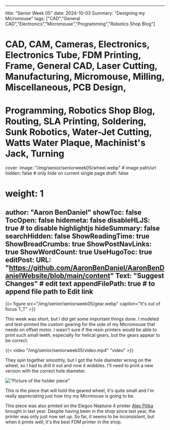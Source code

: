 
---
title: "Senior Week 05"
date: 2024-10-03
Summary: "Designing my Micromouse"
tags: ["CAD","General CAD","Electronics","Micromouse","Programming","Robotics Shop Blog"]
# CAD, CAM, Cameras, Electronics, Electronics Tube, FDM Printing, Frame, General CAD, Laser Cutting, Manufacturing, Micromouse, Milling, Miscellaneous, PCB Design,
# Programming, Robotics Shop Blog, Routing, SLA Printing, Soldering, Sunk Robotics, Water-Jet Cutting, Watts Water Plaque, Machinist's Jack, Turning
cover:
    image: "/img/senior/seniorweek05/wheel.webp" # image path/url
    hidden: false # only hide on current single page
draft: false

# weight: 1
author: "Aaron BenDaniel"
showToc: false
TocOpen: false
hidemeta: false
disableHLJS: true # to disable highlightjs
hideSummary: false
searchHidden: false
ShowReadingTime: true
ShowBreadCrumbs: true
ShowPostNavLinks: true
ShowWordCount: true
UseHugoToc: true
editPost:
    URL: "https://github.com/AaronBenDaniel/AaronBenDanielWebsite/blob/main/content"
    Text: "Suggest Changes" # edit text
    appendFilePath: true # to append file path to Edit link
---

{{< figure src="/img/senior/seniorweek05/gear.webp" caption="It's out of focus T_T" >}}

This week was short, but I did get some important things done. I modeled and test-printed the custom gearing for the side of my Micromouse that needs on offset motor. I wasn't sure if the resin printers would be able to print such small teeth, especially for helical gears, but the gears appear to be correct.

{{< video "/img/senior/seniorweek05/video.mp4" "video" >}}

They spin together smoothly, but I got the hole diameter wrong on the wheel, so I had to drill it out and now it wobbles. I'll need to print a new version with the correct hole diameter.

!["Picture of the holder piece"](/img/senior/seniorweek05/holder.webp)

This is the piece that will hold the geared wheel, it's quite small and I'm really appreciating just how tiny my Micrmouse is going to be.

This piece was also printed on the Elegoo Neptune 4 printer [Alex Pilika](https://core2engineering.wordpress.com/) brought in last year. Despite having been in the shop since last year, the printer was only just now set up. So far, it seems to be inconsistent, but when it prints well, it's the best FDM printer in the shop.